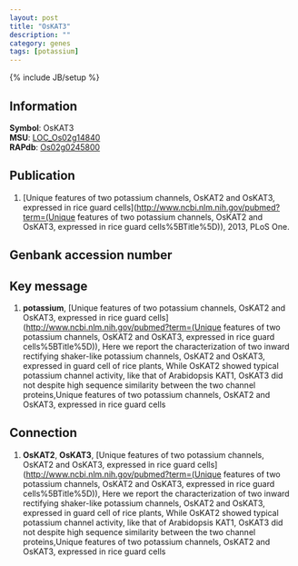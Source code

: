 ```yaml
---
layout: post
title: "OsKAT3"
description: ""
category: genes
tags: [potassium]
---
```

{% include JB/setup %}

## Information
__Symbol__: OsKAT3  
__MSU__: [LOC_Os02g14840](http://rice.plantbiology.msu.edu/cgi-bin/ORF_infopage.cgi?orf=LOC_Os02g14840)  
__RAPdb__: [Os02g0245800](http://rapdb.dna.affrc.go.jp/viewer/gbrowse_details/irgsp1?name=Os02g0245800)  

## Publication
1. [Unique features of two potassium channels, OsKAT2 and OsKAT3, expressed in rice guard cells](http://www.ncbi.nlm.nih.gov/pubmed?term=(Unique features of two potassium channels, OsKAT2 and OsKAT3, expressed in rice guard cells%5BTitle%5D)), 2013, PLoS One.

## Genbank accession number

## Key message
1. __potassium__, [Unique features of two potassium channels, OsKAT2 and OsKAT3, expressed in rice guard cells](http://www.ncbi.nlm.nih.gov/pubmed?term=(Unique features of two potassium channels, OsKAT2 and OsKAT3, expressed in rice guard cells%5BTitle%5D)),  Here we report the characterization of two inward rectifying shaker-like potassium channels, OsKAT2 and OsKAT3, expressed in guard cell of rice plants, While OsKAT2 showed typical potassium channel activity, like that of Arabidopsis KAT1, OsKAT3 did not despite high sequence similarity between the two channel proteins,Unique features of two potassium channels, OsKAT2 and OsKAT3, expressed in rice guard cells

## Connection
1. __OsKAT2__, __OsKAT3__, [Unique features of two potassium channels, OsKAT2 and OsKAT3, expressed in rice guard cells](http://www.ncbi.nlm.nih.gov/pubmed?term=(Unique features of two potassium channels, OsKAT2 and OsKAT3, expressed in rice guard cells%5BTitle%5D)),  Here we report the characterization of two inward rectifying shaker-like potassium channels, OsKAT2 and OsKAT3, expressed in guard cell of rice plants, While OsKAT2 showed typical potassium channel activity, like that of Arabidopsis KAT1, OsKAT3 did not despite high sequence similarity between the two channel proteins,Unique features of two potassium channels, OsKAT2 and OsKAT3, expressed in rice guard cells


